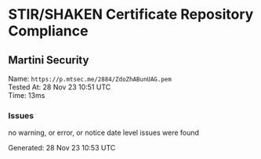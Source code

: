# STIR/SHAKEN Certificate Repository Compliance

## Martini Security

Name: `https://p.mtsec.me/2884/ZdoZhABunUAG.pem`\
Tested At: 28 Nov 23 10:51 UTC\
Time: 13ms

### Issues

no warning, or error, or notice date level issues were found

Generated: 28 Nov 23 10:53 UTC